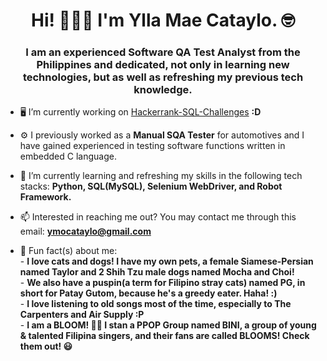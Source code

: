 <h1 align="center">Hi! 🙋🏻‍♀️ I'm Ylla Mae Cataylo. 🤓 </h1>
<h3 align="center">I am an experienced Software QA Test Analyst from the Philippines and dedicated, not only in learning new technologies, but as well as refreshing my previous tech knowledge.</h3>

- 🖥️ I’m currently working on [Hackerrank-SQL-Challenges](https://github.com/ymaeeee/Hackerrank-SQL-Challenges/tree/main) **:D**

- ⚙️ I previously worked as a **Manual SQA Tester** for automotives and I have gained experienced in testing software functions written in embedded C language.

- 🌱 I’m currently learning and refreshing my skills in the following tech stacks: **Python, SQL(MySQL), Selenium WebDriver, and Robot Framework.**

- 📫 Interested in reaching me out? You may contact me through this email: **ymocataylo@gmail.com**

- 🧐 Fun fact(s) about me:<br>
      - **I love cats and dogs! I have my own pets, a female Siamese-Persian named Taylor and 2 Shih Tzu male dogs named Mocha and Choi!**<br>
      - **We also have a puspin(a term for Filipino stray cats) named PG, in short for Patay Gutom, because he's a greedy eater. Haha! :)**<br>
      - **I love listening to old songs most of the time, especially to The Carpenters and Air Supply :P**<br>
      - **I am a BLOOM! 🤩🌸 I stan a PPOP Group named BINI\, a group of young & talented Filipina singers, and their fans are called BLOOMS\! Check them out! 😃**</p>
